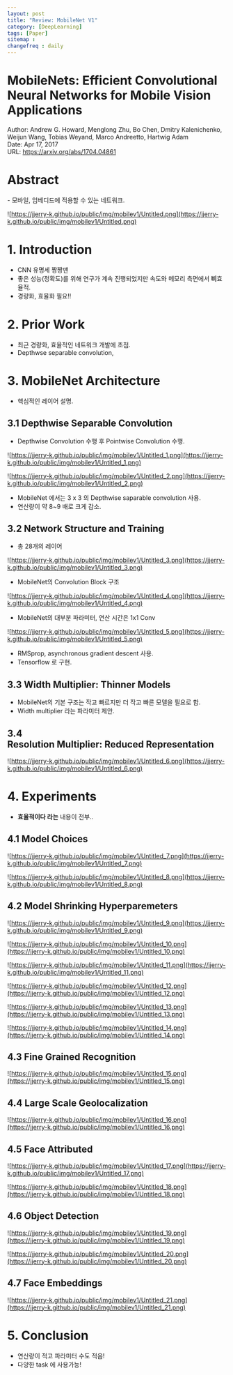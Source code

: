 ```yaml
---
layout: post
title: "Review: MobileNet V1"
category: [DeepLearning]
tags: [Paper]
sitemap :
changefreq : daily
---
```


# MobileNets: Efficient Convolutional Neural Networks for Mobile Vision Applications

Author: Andrew G. Howard, Menglong Zhu, Bo Chen, Dmitry Kalenichenko, Weijun Wang, Tobias Weyand, Marco Andreetto, Hartwig Adam  
Date: Apr 17, 2017  
URL: https://arxiv.org/abs/1704.04861

# **Abstract**

- 모바일, 임베디드에 적용할 수 있는 네트워크.

![https://jjerry-k.github.io/public/img/mobilev1/Untitled.png](https://jjerry-k.github.io/public/img/mobilev1/Untitled.png)

# **1. Introduction**

- CNN 유명세 짱짱맨
- 좋은 성능(정확도)를 위해 연구가 계속 진행되었지만 속도와 메모리 측면에서 ****비****효율적.
- 경량화, 효율화 필요!!

# **2. Prior Work**

- 최근 경량화, 효율적인 네트워크 개발에 초점.
- Depthwse separable convolution,

# **3. MobileNet Architecture**

- 핵심적인 레이어 설명.

## **3.1 Depthwise Separable Convolution**

- Depthwise Convolution 수행 후 Pointwise Convolution 수행.

![https://jjerry-k.github.io/public/img/mobilev1/Untitled_1.png](https://jjerry-k.github.io/public/img/mobilev1/Untitled_1.png)

![https://jjerry-k.github.io/public/img/mobilev1/Untitled_2.png](https://jjerry-k.github.io/public/img/mobilev1/Untitled_2.png)

- MobileNet 에서는 3 x 3 의 Depthwise saparable convolution 사용.
- 연산량이 약 8~9 배로 크게 감소.

## **3.2 Network Structure and Training**

- 총 28개의 레이어

![https://jjerry-k.github.io/public/img/mobilev1/Untitled_3.png](https://jjerry-k.github.io/public/img/mobilev1/Untitled_3.png)

- MobileNet의 Convolution Block 구조

![https://jjerry-k.github.io/public/img/mobilev1/Untitled_4.png](https://jjerry-k.github.io/public/img/mobilev1/Untitled_4.png)

- MobileNet의 대부분 파라미터, 연산 시간은 1x1 Conv

![https://jjerry-k.github.io/public/img/mobilev1/Untitled_5.png](https://jjerry-k.github.io/public/img/mobilev1/Untitled_5.png)

- RMSprop, asynchronous gradient descent 사용.
- Tensorflow 로 구현.

## **3.3 Width Multiplier: Thinner Models**

- MobileNet의 기본 구조는 작고 빠르지만 더 작고 빠른 모델을 필요로 함.
- Width multiplier 라는 파라미터 제안.

## **3.4 Resolution Multiplier: Reduced Representation**

![https://jjerry-k.github.io/public/img/mobilev1/Untitled_6.png](https://jjerry-k.github.io/public/img/mobilev1/Untitled_6.png)

# **4. Experiments**

- **효율적이다 라는** 내용이 전부..

## **4.1 Model Choices**

![https://jjerry-k.github.io/public/img/mobilev1/Untitled_7.png](https://jjerry-k.github.io/public/img/mobilev1/Untitled_7.png)

![https://jjerry-k.github.io/public/img/mobilev1/Untitled_8.png](https://jjerry-k.github.io/public/img/mobilev1/Untitled_8.png)

## **4.2 Model Shrinking Hyperparemeters**

![https://jjerry-k.github.io/public/img/mobilev1/Untitled_9.png](https://jjerry-k.github.io/public/img/mobilev1/Untitled_9.png)

![https://jjerry-k.github.io/public/img/mobilev1/Untitled_10.png](https://jjerry-k.github.io/public/img/mobilev1/Untitled_10.png)

![https://jjerry-k.github.io/public/img/mobilev1/Untitled_11.png](https://jjerry-k.github.io/public/img/mobilev1/Untitled_11.png)

![https://jjerry-k.github.io/public/img/mobilev1/Untitled_12.png](https://jjerry-k.github.io/public/img/mobilev1/Untitled_12.png)

![https://jjerry-k.github.io/public/img/mobilev1/Untitled_13.png](https://jjerry-k.github.io/public/img/mobilev1/Untitled_13.png)

![https://jjerry-k.github.io/public/img/mobilev1/Untitled_14.png](https://jjerry-k.github.io/public/img/mobilev1/Untitled_14.png)

## **4.3 Fine Grained Recognition**

![https://jjerry-k.github.io/public/img/mobilev1/Untitled_15.png](https://jjerry-k.github.io/public/img/mobilev1/Untitled_15.png)

## **4.4 Large Scale Geolocalization**

![https://jjerry-k.github.io/public/img/mobilev1/Untitled_16.png](https://jjerry-k.github.io/public/img/mobilev1/Untitled_16.png)

## **4.5 Face Attributed**

![https://jjerry-k.github.io/public/img/mobilev1/Untitled_17.png](https://jjerry-k.github.io/public/img/mobilev1/Untitled_17.png)

![https://jjerry-k.github.io/public/img/mobilev1/Untitled_18.png](https://jjerry-k.github.io/public/img/mobilev1/Untitled_18.png)

## **4.6 Object Detection**

![https://jjerry-k.github.io/public/img/mobilev1/Untitled_19.png](https://jjerry-k.github.io/public/img/mobilev1/Untitled_19.png)

![https://jjerry-k.github.io/public/img/mobilev1/Untitled_20.png](https://jjerry-k.github.io/public/img/mobilev1/Untitled_20.png)

## **4.7 Face Embeddings**

![https://jjerry-k.github.io/public/img/mobilev1/Untitled_21.png](https://jjerry-k.github.io/public/img/mobilev1/Untitled_21.png)

# **5. Conclusion**

- 연산량이 적고 파라미터 수도 적음!
- 다양한 task 에 사용가능!